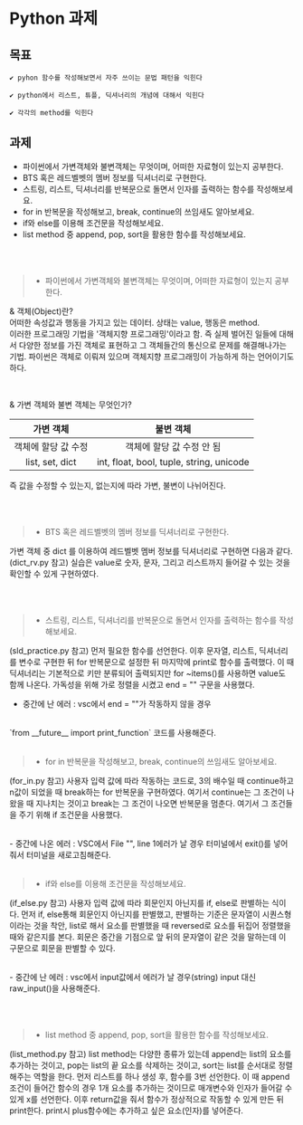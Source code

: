 # Python 과제


## 목표
    
    ✔️ pyhon 함수를 작성해보면서 자주 쓰이는 문법 패턴을 익힌다

    ✔️ python에서 리스트, 튜플, 딕셔너리의 개념에 대해서 익힌다

    ✔️ 각각의 method를 익힌다


## 과제
- 파이썬에서 가변객체와 불변객체는 무엇이며, 어떠한 자료형이 있는지 공부한다.
- BTS 혹은 레드벨벳의 멤버 정보를 딕셔너리로 구현한다.
- 스트링, 리스트, 딕셔너리를 반복문으로 돌면서 인자를 출력하는 함수를 작성해보세요.
- for in 반복문을 작성해보고,  break, continue의 쓰임새도 알아보세요.
- if와 else를 이용해 조건문을 작성해보세요.
- list method 중 append, pop, sort을 활용한 함수를 작성해보세요.

<br><br>
> - 파이썬에서 가변객체와 불변객체는 무엇이며, 어떠한 자료형이 있는지 공부한다.

<p>
& 객체(Object)란?
<br>
어떠한 속성값과 행동을 가지고 있는 데이터. 상태는 value, 행동은 method.<br>
이러한 프로그래밍 기법을 '객체지향 프로그래밍'이라고 함. 즉 실제 벌어진 일들에 대해서 다양한 정보를 가진 객체로 표현하고 그 객체들간의 통신으로 문제를 해결해나가는 기법. 파이썬은 객체로 이뤄져 있으며 객체지향 프로그래밍이 가능하게 하는 언어이기도하다.
</p>

<br>

<p>
& 가변 객체와 불변 객체는 무엇인가?<br>

|가변 객체 | 불변 객체|
|:--:|:--:|
|객체에 할당 값 수정|객체에 할당 값 수정 안 됨|
|list, set, dict|int, float, bool, tuple, string, unicode|

즉 값을 수정할 수 있는지, 없는지에 따라 가변, 불변이 나뉘어진다.
</p>
<br><br>

>- BTS 혹은 레드벨벳의 멤버 정보를 딕셔너리로 구현한다.
<p>
가변 객체 중 dict 를 이용하여 레드벨벳 멤버 정보를 딕셔너리로 구현하면 다음과 같다.
(dict_rv.py 참고) 실습은 value로 숫자, 문자, 그리고 리스트까지 들어갈 수 있는 것을 확인할 수 있게 구현하였다.
</p>
<br><br>

>- 스트링, 리스트, 딕셔너리를 반복문으로 돌면서 인자를 출력하는 함수를 작성해보세요.


(sld_practice.py 참고) 먼저 필요한 함수를 선언한다. 이후 문자열, 리스트, 딕셔너리를 변수로 구현한 뒤 for 반복문으로 설정한 뒤 마지막에 print로 함수를 출력했다. 이 때 딕셔너리는 기본적으로 키만 분류되어 출력되지만 for ~items()를 사용하면 value도 함께 나온다. 가독성을 위해 가로 정렬을 시켰고 end = "" 구문을 사용했다.
<br>
- 중간에 난 에러 : vsc에서 end = ""가 작동하지 않을 경우
<br>
`from __future__ import print_function` 코드를 사용해준다.
<br><br>


> - for in 반복문을 작성해보고,  break, continue의 쓰임새도 알아보세요.

<p>
(for_in.py 참고) 사용자 입력 값에 따라 작동하는 코드로, 3의 배수일 때 continue하고 n값이 되었을 때 break하는 for 반복문을 구현하였다. 여기서 continue는 그 조건이 나왔을 때 지나치는 것이고 break는 그 조건이 나오면 반복문을 멈춘다. 여기서 그 조건들을 주기 위해 if 조건문을 사용했다.
</p><br>
- 중간에 나온 에러 : VSC에서 File "<stdin>", line 1에러가 날 경우 터미널에서 exit()를 넣어줘서 터미널을 새로고침해준다.
<br><br>


>- if와 else를 이용해 조건문을 작성해보세요.

<p>
(if_else.py 참고) 사용자 입력 값에 따라 회문인지 아닌지를 if, else로 판별하는 식이다. 먼저 if, else통해 회문인지 아닌지를 판별했고, 판별하는 기준은 문자열이 시퀀스형이라는 것을 착안, list로 해서 요소를 판별했을 때 reversed로 요소를 뒤집어 정렬했을 때와 같은지를 본다. 회문은 중간을 기점으로 앞 뒤의 문자열이 같은 것을 말하는데 이 구문으로 회문을 판별할 수 있다. 
</p><br>
- 중간에 난 에러 : vsc에서 input값에서 에러가 날 경우(string) input 대신 raw_input()을 사용해준다.

<br><br>

> - list method 중 append, pop, sort을 활용한 함수를 작성해보세요.

(list_method.py 참고) list method는 다양한 종류가 있는데 append는 list의 요소를 추가하는 것이고, pop는 list의 끝 요소를 삭제하는 것이고, sort는 list를 순서대로 정렬해주는 역할을 한다. 먼저 리스트를 하나 생성 후, 함수를 3번 선언한다. 이 때 append 조건이 들어간 함수의 경우 1개 요소를 추가하는 것이므로 매개변수와 인자가 들어갈 수 있게 x를 선언한다. 이후 return값을 줘서 함수가 정상적으로 작동할 수 있게 만든 뒤 print한다. print시 plus함수에는 추가하고 싶은 요소(인자)를 넣어준다.